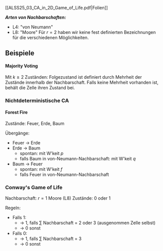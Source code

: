 [[ALSS25_03_CA_in_2D_Game_of_Life.pdf|Folien]]

***Arten von Nachbarschaften:***
- L4: "von Neumann"
- L8: "Moore"
Für $r=2$ haben wir keine fest definierten Bezeichnungen für die verschiedenen Möglichkeiten.

## Beispiele

#### Majority Voting
Mit $k \geq 2$ Zuständen: Folgezustand ist definiert durch Mehrheit der Zustände innerhalb der Nachbarschaft.
Falls keine Mehrheit vorhanden ist, behält die Zelle ihren Zustand bei.

### Nichtdeterministische CA

#### Forest Fire

Zustände: Feuer, Erde, Baum

Übergänge:
- Feuer -> Erde
- Erde -> Baum
	- spontan: mit W'keit $p$
	- falls Baum in von-Neumann-Nachbarschaft: mit W'keit $q$
- Baum -> Feuer
	- spontan: mit W'keit $f$
	- falls Feuer in von-Neumann-Nachbarschaft

### Conway's Game of Life

Nachbarschaft: $r=1$ Moore (L8)
Zustände: 0 oder 1

Regeln:
- Falls 1:
	- -> 1, falls $\sum$ Nachbarschaft = 2 oder 3 (ausgenommen Zelle selbst)
	- -> 0 sonst
- Falls 0:
	- -> 1, falls $\sum$ Nachbarschaft = 3
	- -> 0 sonst